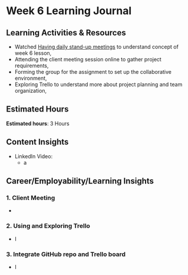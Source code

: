 # Week 6 Learning Journal <br/>

## Learning Activities & Resources
* Watched [Having daily stand-up meetings](https://www.linkedin.com/learning/agile-at-work-driving-productive-agile-meetings/having-daily-stand-up-meetings-2?u=2223545) to understand concept of week 6 lesson,
* Attending the client meeting session online to gather project requirements,
* Forming the group for the assignment to set up the collaborative environment,
* Exploring Trello to understand more about project planning and team organization,


## Estimated Hours
**Estimated hours**: 3 Hours

## Content Insights
* LinkedIn Video: 
  - a




## Career/Employability/Learning Insights

### 1. Client Meeting <br>
  - 


### 2. Using and Exploring Trello<br>
  - I


### 3. Integrate GitHub repo and Trello board<br>
  - I
